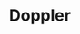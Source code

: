 ---
codehost: https://github.com/https://github.com/dopplerhq
facebook: https://facebook.com/dopplerhq
linkedin: https://linkedin.com/company/dopplerhq
logohandle: doppler
sort: doppler
title: Doppler
twitter: https://x.com/dopplerhq
website: https://www.doppler.com/
---